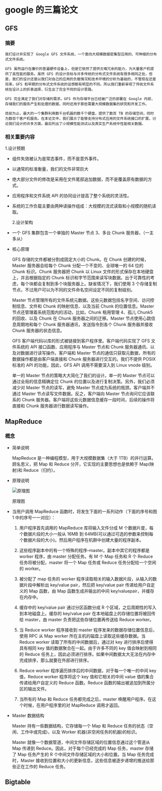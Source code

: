 # google 的三篇论文

## GFS

### 摘要

    我们设计并实现了 Google GFS 文件系统，一个面向大规模数据密集型应用的、可伸缩的分布式文件系统。

    GFS 虽然运行在廉价的普遍硬件设备上，但是它依然了提供灾难冗余的能力，为大量客户机提供了高性能的服务。虽然 GFS 的设计目标与许多传统的分布式文件系统有很多相同之处，但是，我们的设计还是以我们对自己的应用的负载情况和技术环境的分析为基础的，不管现在还是将来，GFS 和早期的分布式文件系统的设想都有明显的不同。所以我们重新审视了传统文件系统在设计上的折衷选择，衍生出了完全不同的设计思路。

    GFS 完全满足了我们对存储的需求。GFS 作为存储平台已经被广泛的部署在 Google 内部，存储我们的服务产生和处理的数据，同时还用于那些需要大规模数据集的研究和开发工作。

    目前为止，最大的一个集群利用数千台机器的数千个硬盘，提供了数百 TB 的存储空间，同时为数百个客户机服务。在本论文中，我们展示了能够支持分布式应用的文件系统接口的扩展，讨论我们设计的许多方面，最后列出了小规模性能测试以及真实生产系统中性能相关数据。

### 相关重要内容

1.设计预期

- 组件失效被认为是常态事件，而不是意外事件。
- 以通常的标准衡量，我们的文件非常巨大
- 绝大部分文件的修改是采用在文件尾部追加数据，而不是覆盖原有数据的方式。
- 应用程序和文件系统 API 的协同设计提高了整个系统的灵活性。

- 系统的工作负载主要由两种读操作组成：大规模的流式读取和小规模的随机读取。

  2.设计架构

- 一个 GFS 集群包含一个单独的 Master 节点 3、多台 Chunk 服务器，（一主多从）

- 核心原理

  GFS 存储的文件都被分割成固定大小的 Chunk。在 Chunk 创建的时候，Master 服务器会给每个 Chunk 分配一个不变的、全球唯一的 64 位的 Chunk 标识。Chunk 服务器把 Chunk 以 Linux 文件的形式保存在本地硬盘上，并且根据指定的 Chunk 标识和字节范围来读写块数据。出于可靠性的考虑，每个块都会复制到多个块服务器上。缺省情况下，我们使用 3 个存储复制节点，不过用户可以为不同的文件命名空间设定不同的复制级别。

  Master 节点管理所有的文件系统元数据。这些元数据包括名字空间、访问控制信息、文件和 Chunk 的映射信息、以及当前 Chunk 的位置信息。Master 节点还管理着系统范围内的活动，比如，Chunk 租用管理 4、孤儿 Chunk5 的回收、以及 Chunk 在 Chunk 服务器之间的迁移。Master 节点使用心跳信息周期地和每个 Chunk 服务器通讯，发送指令到各个 Chunk 服务器并接收 Chunk 服务器的状态信息。

  GFS 客户端代码以库的形式被链接到客户程序里。客户端代码实现了 GFS 文件系统的 API 接口函数、应用程序与 Master 节点和 Chunk 服务器通讯、以及对数据进行读写操作。客户端和 Master 节点的通信只获取元数据，所有的数据操作都是由客户端直接和 Chunk 服务器进行交互的。我们不提供 POSIX 标准的 API 的功能，因此，GFS API 调用不需要深入到 Linux vnode 级别。

  单一的 Master 节点的策略大大简化了我们的设计。单一的 Master 节点可以通过全局的信息精确定位 Chunk 的位置以及进行复制决策。另外，我们必须减少对 Master 节点的读写，避免 Master 节点成为系统的瓶颈。客户端并不通过 Master 节点读写文件数据。反之，客户端向 Master 节点询问它应该联系的 Chunk 服务器。客户端将这些元数据信息缓存一段时间，后续的操作将直接和 Chunk 服务器进行数据读写操作。

## MapReduce

### 概念

- 简单说明

  MapReduce 是一种编程模型，用于大规模数据集（大于 1TB）的并行运算。
  顾名思义，把 Map 和 Reduce 分开，它实现的主要思想也是依赖于 Map(映射)和 Reduce（归约）。

- 原理说明

  ![原理图](https://gss2.bdstatic.com/9fo3dSag_xI4khGkpoWK1HF6hhy/baike/c0%3Dbaike150%2C5%2C5%2C150%2C50/sign=c156cba78744ebf8797c6c6db890bc4f/5882b2b7d0a20cf49b9b0c7b76094b36acaf990f.jpg)

  原理图

- 当用户调用 MapReduce 函数时，将发生下面的一系列动作（下面的序号和图 1 中的序号一一对应）：

  1. 用户程序首先调用的 MapReduce 库将输入文件分成 M 个数据片度，每个数据片段的大小一般从 16MB 到 64MB(可以通过可选的参数来控制每个数据片段的大小)。然后用户程序在机群中创建大量的程序副本。

  2. 这些程序副本中的有一个特殊的程序–master。副本中其它的程序都是 worker 程序，由 master 分配任务。有 M 个 Map 任务和 R 个 Reduce 任务将被分配，master 将一个 Map 任务或 Reduce 任务分配给一个空闲的 worker。

  3. 被分配了 map 任务的 worker 程序读取相关的输入数据片段，从输入的数据片段中解析出 key/value
     pair，然后把 key/value pair 传递给用户自定义的 Map 函数，由 Map 函数生成并输出的中间 key/valuepair，并缓存在内存中。

  4. 缓存中的 key/value pair 通过分区函数分成 R 个区域，之后周期性的写入到本地磁盘上。缓存的 key/value pair 在本地磁盘上的存储位置将被回传给 master，由 master 负责把这些存储位置再传送给 Reduce worker。

  5. 当 Reduce worker 程序接收到 master 程序发来的数据存储位置信息后，使用 RPC 从 Map worker 所在主机的磁盘上读取这些缓存数据。当 Reduce worker 读取了所有的中间数据后，通过对 key 进行排序后使得具有相同 key 值的数据聚合在一起。由于许多不同的 key 值会映射到相同的 Reduce 任务上，因此必须进行排序。如果中间数据太大无法在内存中完成排序，那么就要在外部进行排序。

  6. Reduce worker 程序遍历排序后的中间数据，对于每一个唯一的中间 key 值，Reduce worker 程序将这个 key 值和它相关的中间 value 值的集合传递给用户自定义的 Reduce 函数。Reduce 函数的输出被追加到所属分区的输出文件。

  7. 当所有的 Map 和 Reduce 任务都完成之后，master 唤醒用户程序。在这个时候，在用户程序里的对 MapReduce 调用才返回。

- Master 数据结构

  Master 持有一些数据结构，它存储每一个 Map 和 Reduce 任务的状态（空闲、工作中或完成)，以及 Worker 机器(非空闲任务的机器)的标识。

  Master 就像一个数据管道，中间文件存储区域的位置信息通过这个管道从 Map 传递到 Reduce。因此，对于每个已经完成的 Map 任务，master 存储了 Map 任务产生的 R 个中间文件存储区域的大小和位置。当 Map 任务完成时，Master 接收到位置和大小的更新信息，这些信息被逐步递增的推送给那些正在工作的 Reduce 任务。

## Bigtable
